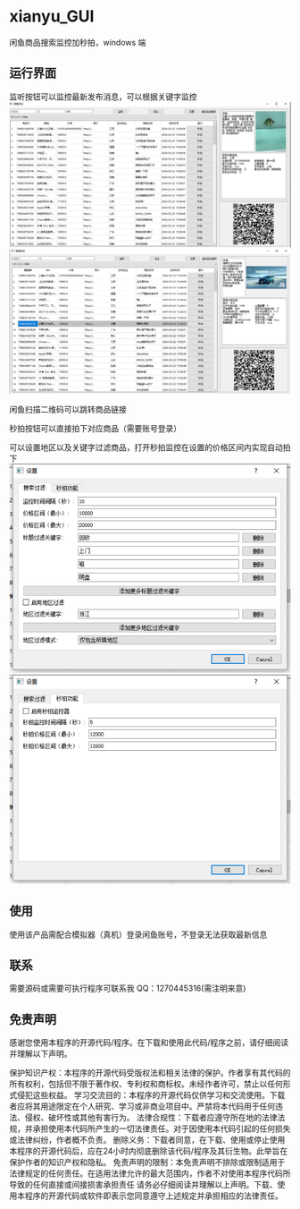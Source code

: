 # xianyu_GUI
闲鱼商品搜索监控加秒拍，windows 端

## 运行界面

监听按钮可以监控最新发布消息，可以根据关键字监控
![img_1.png](img_1.png)
![img_2.png](img_2.png)

闲鱼扫描二维码可以跳转商品链接

秒拍按钮可以直接拍下对应商品（需要账号登录）

可以设置地区以及关键字过滤商品，打开秒拍监控在设置的价格区间内实现自动拍下
![img_3.png](img_3.png)
![img_4.png](img_4.png)

## 使用
使用该产品需配合模拟器（真机）登录闲鱼账号，不登录无法获取最新信息

## 联系
需要源码或需要可执行程序可联系我
QQ：1270445316(需注明来意)

## 免责声明
感谢您使用本程序的开源代码/程序。在下载和使用此代码/程序之前，请仔细阅读并理解以下声明。

保护知识产权：本程序的开源代码受版权法和相关法律的保护。作者享有其代码的所有权利，包括但不限于著作权、专利权和商标权。未经作者许可，禁止以任何形式侵犯这些权益。
学习交流目的：本程序的开源代码仅供学习和交流使用。下载者应将其用途限定在个人研究、学习或非商业项目中。严禁将本代码用于任何违法、侵权、破坏性或其他有害行为。
法律合规性：下载者应遵守所在地的法律法规，并承担使用本代码所产生的一切法律责任。对于因使用本代码引起的任何损失或法律纠纷，作者概不负责。
删除义务：下载者同意，在下载、使用或停止使用本程序的开源代码后，应在24小时内彻底删除该代码/程序及其衍生物。此举旨在保护作者的知识产权和隐私。
免责声明的限制：本免责声明不排除或限制适用于法律规定的任何责任。在适用法律允许的最大范围内，作者不对使用本程序代码所导致的任何直接或间接损害承担责任
请务必仔细阅读并理解以上声明。下载、使用本程序的开源代码或软件即表示您同意遵守上述规定并承担相应的法律责任。


